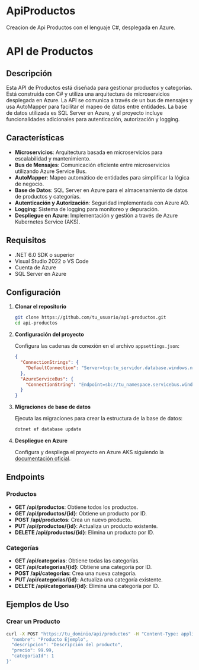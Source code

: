 # ApiProductos
Creacion de Api Productos con el lenguaje C#, desplegada en Azure.
# API de Productos

## Descripción

Esta API de Productos está diseñada para gestionar productos y categorías. Está construida con C# y utiliza una arquitectura de microservicios desplegada en Azure. La API se comunica a través de un bus de mensajes y usa AutoMapper para facilitar el mapeo de datos entre entidades. La base de datos utilizada es SQL Server en Azure, y el proyecto incluye funcionalidades adicionales para autenticación, autorización y logging.

## Características

- **Microservicios**: Arquitectura basada en microservicios para escalabilidad y mantenimiento.
- **Bus de Mensajes**: Comunicación eficiente entre microservicios utilizando Azure Service Bus.
- **AutoMapper**: Mapeo automático de entidades para simplificar la lógica de negocio.
- **Base de Datos**: SQL Server en Azure para el almacenamiento de datos de productos y categorías.
- **Autenticación y Autorización**: Seguridad implementada con Azure AD.
- **Logging**: Sistema de logging para monitoreo y depuración.
- **Despliegue en Azure**: Implementación y gestión a través de Azure Kubernetes Service (AKS).

## Requisitos

- .NET 6.0 SDK o superior
- Visual Studio 2022 o VS Code
- Cuenta de Azure
- SQL Server en Azure

## Configuración

1. **Clonar el repositorio**

    ```bash
    git clone https://github.com/tu_usuario/api-productos.git
    cd api-productos
    ```

2. **Configuración del proyecto**

    Configura las cadenas de conexión en el archivo `appsettings.json`:

    ```json
    {
      "ConnectionStrings": {
        "DefaultConnection": "Server=tcp:tu_servidor.database.windows.net,1433;Initial Catalog=tu_base_de_datos;Persist Security Info=False;User ID=tu_usuario;Password=tu_contraseña;MultipleActiveResultSets=False;Encrypt=True;TrustServerCertificate=False;Connection Timeout=30;"
      },
      "AzureServiceBus": {
        "ConnectionString": "Endpoint=sb://tu_namespace.servicebus.windows.net/;SharedAccessKeyName=tu_clave;SharedAccessKey=tu_valor_de_clave"
      }
    }
    ```

3. **Migraciones de base de datos**

    Ejecuta las migraciones para crear la estructura de la base de datos:

    ```bash
    dotnet ef database update
    ```

4. **Despliegue en Azure**

    Configura y despliega el proyecto en Azure AKS siguiendo la [documentación oficial](https://docs.microsoft.com/en-us/azure/aks/).

## Endpoints

### Productos

- **GET /api/productos**: Obtiene todos los productos.
- **GET /api/productos/{id}**: Obtiene un producto por ID.
- **POST /api/productos**: Crea un nuevo producto.
- **PUT /api/productos/{id}**: Actualiza un producto existente.
- **DELETE /api/productos/{id}**: Elimina un producto por ID.

### Categorías

- **GET /api/categorias**: Obtiene todas las categorías.
- **GET /api/categorias/{id}**: Obtiene una categoría por ID.
- **POST /api/categorias**: Crea una nueva categoría.
- **PUT /api/categorias/{id}**: Actualiza una categoría existente.
- **DELETE /api/categorias/{id}**: Elimina una categoría por ID.

## Ejemplos de Uso

### Crear un Producto

```bash
curl -X POST "https://tu_dominio/api/productos" -H "Content-Type: application/json" -d '{
  "nombre": "Producto Ejemplo",
  "descripcion": "Descripción del producto",
  "precio": 99.99,
  "categoriaId": 1
}'
